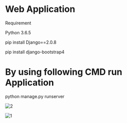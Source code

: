 # Web Application

Requirement

Python 3.6.5

pip install Django==2.0.8

pip install django-bootstrap4

# By using following CMD run Application

python manage.py runserver

![2](https://user-images.githubusercontent.com/14355490/44158530-87663980-a0d2-11e8-98a5-6ebbe8a17386.JPG)

![1](https://user-images.githubusercontent.com/14355490/44158541-92b96500-a0d2-11e8-8cf2-9b7cf64ac71d.JPG)


